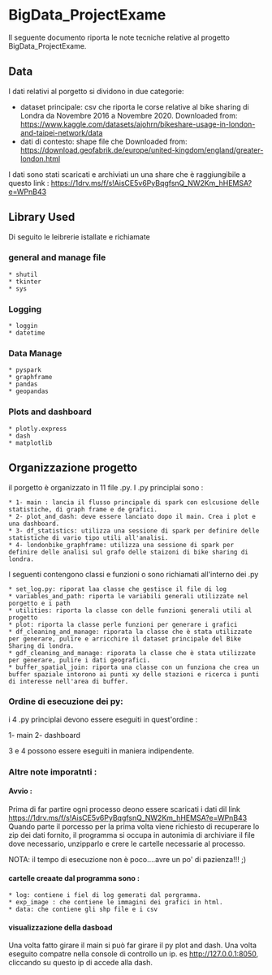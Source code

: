 # BigData_ProjectExame
Il seguente documento riporta le note tecniche relative al progetto BigData_ProjectExame.

## Data
I dati relativi al porgetto si dividono in due categorie:
* dataset principale: csv che riporta le corse relative al bike sharing di Londra da Novembre 2016 a Novembre 2020.
  Downloaded from: https://www.kaggle.com/datasets/ajohrn/bikeshare-usage-in-london-and-taipei-network/data
* dati di contesto: shape file che 
    Downloaded from: https://download.geofabrik.de/europe/united-kingdom/england/greater-london.html

I dati sono stati scaricati e archiviati un una share che è raggiungibile a questo link : https://1drv.ms/f/s!AisCE5v6PyBqgfsnQ_NW2Km_hHEMSA?e=WPnB43

## Library Used
Di seguito le leibrerie istallate e richiamate
### general and manage file
    * shutil
    * tkinter
    * sys
### Logging
    * loggin
    * datetime
### Data Manage
    * pyspark
    * graphframe
    * pandas
    * geopandas
### Plots and dashboard
    * plotly.express
    * dash
    * matplotlib

## Organizzazione progetto
il porgetto è organizzato in 11 file .py.
I .py principlai sono :

    * 1- main : lancia il flusso principale di spark con eslcusione delle statistiche, di graph frame e de grafici.
    * 2- plot_and_dash: deve essere lanciato dopo il main. Crea i plot e una dashboard.
    * 3- df_statistics: utilizza una sessione di spark per definire delle statistiche di vario tipo utili all'analisi. 
    * 4- londonbike_graphframe: utilizza una sessione di spark per definire delle analisi sul grafo delle staizoni di bike sharing di londra. 

I seguenti contengono classi e funzioni o sono richiamati all'interno dei .py

    * set_log.py: riporat laa classe che gestisce il file di log
    * variables_and_path: riporta le variabili generali utilizzate nel porgetto e i path 
    * utilities: riporta la classe con delle funzioni generali utili al progetto
    * plot: riporta la classe perle funzioni per generare i grafici
    * df_cleaning_and_manage: riporata la classe che è stata utilizzate per generare, pulire e arricchire il dataset principale del Bike Sharing di londra.
    * gdf_cleaning_and_manage: riporata la classe che è stata utilizzate per generare, pulire i dati geografici.
    * buffer_spatial_join: riporta una classe con un funziona che crea un buffer spaziale intorono ai punti xy delle stazioni e ricerca i punti di interesse nell'area di buffer.

### Ordine di esecuzione dei py:
 i 4 .py principlai devono essere eseguiti in quest'ordine :

1- main
2- dashboard

 3 e 4 possono essere eseguiti in maniera indipendente. 


### Altre note imporatnti :

#### Avvio :
Prima di far partire ogni processo deono essere scaricati i dati dil link https://1drv.ms/f/s!AisCE5v6PyBqgfsnQ_NW2Km_hHEMSA?e=WPnB43
Quando parte il porcesso per la prima volta viene richiesto di recuperare lo zip dei dati fornito, il programma si occupa in autonimia di archiviare il file dove necessario, unzipparlo e crere le cartelle necessarie al processo.


NOTA: il tempo di esecuzione non è poco....avre un po' di pazienza!!! ;)

#### cartelle creaate dal programma sono :
    * log: contiene i fiel di log gemerati dal porgramma.
    * exp_image : che contiene le immagini dei grafici in html. 
    * data: che contiene gli shp file e i csv


#### visualizzazione della dasboad
Una volta fatto girare il main si può far girare il py plot and dash.
Una volta eseguito compatre nella console di controllo un ip. es http://127.0.0.1:8050, cliccando su questo ip di accede alla dash.




